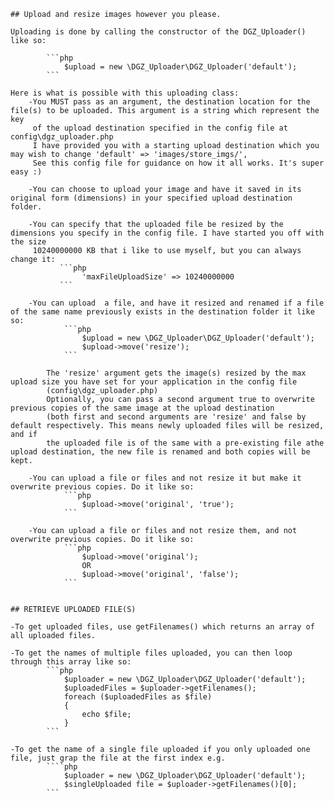     ## Upload and resize images however you please.

    Uploading is done by calling the constructor of the DGZ_Uploader() like so:

            ```php
                $upload = new \DGZ_Uploader\DGZ_Uploader('default');
            ```

    Here is what is possible with this uploading class:
        -You MUST pass as an argument, the destination location for the file(s) to be uploaded. This argument is a string which represent the key
         of the upload destination specified in the config file at config\dgz_uploader.php
         I have provided you with a starting upload destination which you may wish to change 'default' => 'images/store_imgs/',
         See this config file for guidance on how it all works. It's super easy :)

        -You can choose to upload your image and have it saved in its original form (dimensions) in your specified upload destination folder.

        -You can specify that the uploaded file be resized by the dimensions you specify in the config file. I have started you off with the size
         10240000000 KB that i like to use myself, but you can always change it:
               ```php
                    'maxFileUploadSize' => 10240000000
               ```

        -You can upload  a file, and have it resized and renamed if a file of the same name previously exists in the destination folder it like so:
                ```php
                    $upload = new \DGZ_Uploader\DGZ_Uploader('default');
                    $upload->move('resize');
                ```

            The 'resize' argument gets the image(s) resized by the max upload size you have set for your application in the config file
            (config\dgz_uploader.php)
            Optionally, you can pass a second argument true to overwrite previous copies of the same image at the upload destination
            (both first and second arguments are 'resize' and false by default respectively. This means newly uploaded files will be resized, and if
           	the uploaded file is of the same with a pre-existing file athe upload destination, the new file is renamed and both copies will be kept.

	    -You can upload a file or files and not resize it but make it overwrite previous copies. Do it like so:
		        ```php
		            $upload->move('original', 'true');
		        ```

	    -You can upload a file or files and not resize them, and not overwrite previous copies. Do it like so:
		        ```php
		            $upload->move('original');
		            OR
		            $upload->move('original', 'false');
		        ```


    ## RETRIEVE UPLOADED FILE(S)

	-To get uploaded files, use getFilenames() which returns an array of all uploaded files.

	-To get the names of multiple files uploaded, you can then loop through this array like so:
		    ```php
		        $uploader = new \DGZ_Uploader\DGZ_Uploader('default');
		        $uploadedFiles = $uploader->getFilenames();
		        foreach ($uploadedFiles as $file)
		        {
			        echo $file;
		        }
		    ```

	-To get the name of a single file uploaded if you only uploaded one file, just grap the file at the first index e.g.
			````php
			    $uploader = new \DGZ_Uploader\DGZ_Uploader('default');
			    $singleUploaded file = $uploader->getFilenames()[0];
            ```

